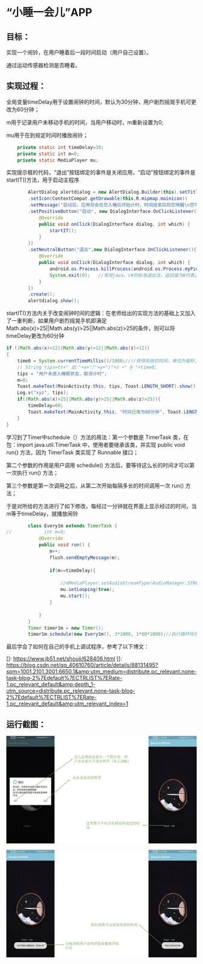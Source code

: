 # “小睡一会儿”APP

## 目标：

实现一个闹铃，在用户睡着后一段时间启动（用户自己设置）。

通过运动传感器检测是否睡着。

## 实现过程：

全局变量timeDelay用于设置闹钟的时间，默认为30分钟，用户剧烈摇晃手机可更改为60分钟；

m用于记录用户未移动手机的时间，当用户移动时，m重新设置为0;

mu用于在到规定时间时播放闹铃；

```java
    private static int timeDelay=30;
    private static int m=0;
    private static MediaPlayer mu;
```

实现提示框的代码，“退出”按钮绑定的事件是关闭应用，“启动”按钮绑定的事件是startIT()方法，用于启动主程序

```java
        AlertDialog alertdialog = new AlertDialog.Builder(this).setTitle("提示")
        .setIcon(ContextCompat.getDrawable(this,R.mipmap.mainicon))
        .setMessage("启动后，应用将会在您入睡后开始计时，时间结束后将您唤醒\n您可以通过剧烈摇晃手机来改变闹钟时间")
        .setPositiveButton("启动", new DialogInterface.OnClickListener(){
            @Override
            public void onClick(DialogInterface dialog, int which) {
                startIT();
            }
        })
        .setNeutralButton("退出",new DialogInterface.OnClickListener(){
            @Override
            public void onClick(DialogInterface dialog, int which) {
                android.os.Process.killProcess(android.os.Process.myPid()); //获取PID
                System.exit(0);   //常规java、c#的标准退出法，返回值为0代表正常退出
            }
        })
        .create();
        alertdialog.show();
```

startIT()方法内关于改变闹钟时间的逻辑：在老师给出的实现方法的基础上又加入了一重判断，如果用户剧烈摇晃手机即满足Math.abs(x)>25||Math.abs(y)>25||Math.abs(z)>25的条件，则可以将timeDelay更改为60分钟

```java
if ((Math.abs(x)>12||Math.abs(y)>12||Math.abs(z)>12))
{
	time0 = System.currentTimeMillis()/1000;////获得系统的时间，单位为毫秒,转换为秒
	// String tips=tt+" 动:"+x+"/"+y+"/"+z +" @ "+time0;
	tips = "用户未进入睡眠状态，取消计时";
	m=0;
	Toast.makeText(MainActivity.this, tips, Toast.LENGTH_SHORT).show();
	Log.v("xyz", tips);
	if((Math.abs(x)>25||Math.abs(y)>25||Math.abs(z)>25)){
		timeDelay=60;
		Toast.makeText(MainActivity.this, "时间已改为60分钟", Toast.LENGTH_SHORT).show();
	}
}
```

学习到了Timer中schedule（）方法的用法：第一个参数是 TimerTask 类，在包：import java.util.TimerTask 中，使用者要继承该类，并实现 public void run() 方法，因为 TimerTask 类实现了 Runnable 接口；

第二个参数的作用是用户调用 schedule() 方法后，要等待这么长的时间才可以第一次执行 run() 方法；

第三个参数是第一次调用之后，从第二次开始每隔多长的时间调用一次 run() 方法；

于是对所给的方法进行了如下修改，每经过一分钟就在界面上显示经过的时间，当m等于timeDelay，就播放闹铃

```java
        class Every1m extends TimerTask {
//            int m=0;
            @Override
            public void run() {
                m++;
                flush.sendEmptyMessage(m);

                if(m==timeDelay){

                    //mMediaPlayer.setAudioStreamType(AudioManager.STREAM_MUSIC);
                    mu.setLooping(true);
                    mu.start();
                }

            }
        }
        Timer timer1m = new Timer();
        timer1m.schedule(new Every1m(), 3*1000, 1*60*1000);//执行循环任务，三个参数分别为任务内容，执行开始时间，多长时间执行一次，在子线程中执行

```

最后学会了如何在自己的手机上调试程序，参考了以下博文：

[]: https://www.jb51.net/shouji/628406.html
[]: https://blog.csdn.net/qq_40610760/article/details/88131495?spm=1001.2101.3001.6650.1&amp;utm_medium=distribute.pc_relevant.none-task-blog-2%7Edefault%7ECTRLIST%7ERate-1.pc_relevant_default&amp;depth_1-utm_source=distribute.pc_relevant.none-task-blog-2%7Edefault%7ECTRLIST%7ERate-1.pc_relevant_default&amp;utm_relevant_index=1

## 运行截图：

![](image005.jpg)

![](image006.jpg)